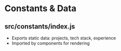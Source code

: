 # Constants & Data

## src/constants/index.js
- Exports static data: projects, tech stack, experience
- Imported by components for rendering

